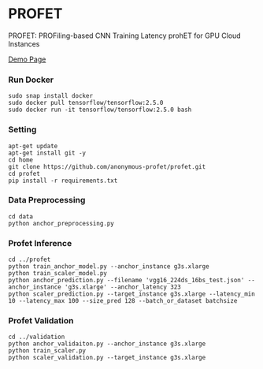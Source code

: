 # PROFET
PROFET: PROFiling-based CNN Training Latency prohET for GPU Cloud Instances

[Demo Page](https://ddps-lab.github.io/profet/demo/index.html)

### Run Docker
```
sudo snap install docker
sudo docker pull tensorflow/tensorflow:2.5.0
sudo docker run -it tensorflow/tensorflow:2.5.0 bash
```

### Setting
```
apt-get update
apt-get install git -y
cd home
git clone https://github.com/anonymous-profet/profet.git
cd profet
pip install -r requirements.txt
```

### Data Preprocessing
```
cd data
python anchor_preprocessing.py
```

### Profet Inference
```
cd ../profet
python train_anchor_model.py --anchor_instance g3s.xlarge
python train_scaler_model.py
python anchor_prediction.py --filename 'vgg16_224ds_16bs_test.json' --anchor_instance 'g3s.xlarge' --anchor_latency 323
python scaler_prediction.py --target_instance g3s.xlarge --latency_min 10 --latency_max 100 --size_pred 128 --batch_or_dataset batchsize
```

### Profet Validation
```
cd ../validation
python anchor_validaiton.py --anchor_instance g3s.xlarge
python train_scaler.py
python scaler_validation.py --target_instance g3s.xlarge
```
